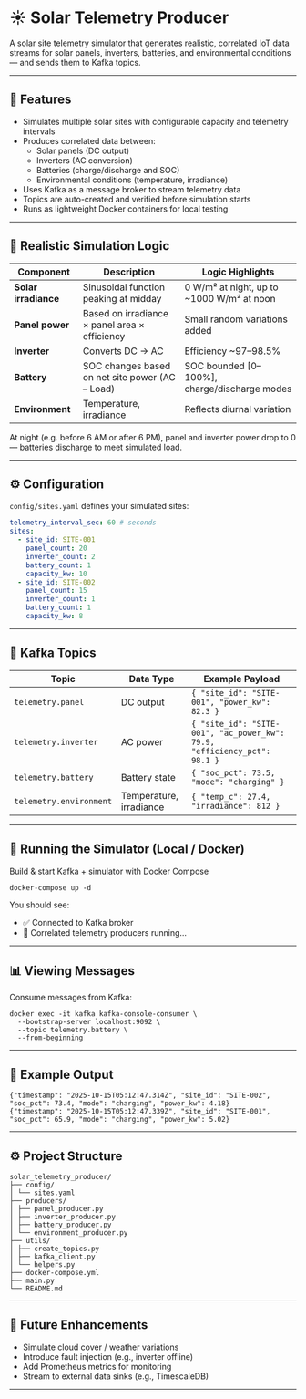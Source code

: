 # ☀️ Solar Telemetry Producer

A solar site telemetry simulator that generates realistic, correlated IoT data streams for solar panels, inverters, batteries, and environmental conditions — and sends them to Kafka topics.

---

## 🚀 Features

- Simulates multiple solar sites with configurable capacity and telemetry intervals
- Produces correlated data between:
    - Solar panels (DC output)
    - Inverters (AC conversion)
    - Batteries (charge/discharge and SOC)
    - Environmental conditions (temperature, irradiance)
- Uses Kafka as a message broker to stream telemetry data
- Topics are auto-created and verified before simulation starts
- Runs as lightweight Docker containers for local testing

---

## 🧠 Realistic Simulation Logic

| Component | Description | Logic Highlights |
|------------|--------------|------------------|
| **Solar irradiance** | Sinusoidal function peaking at midday | 0 W/m² at night, up to ~1000 W/m² at noon |
| **Panel power** | Based on irradiance × panel area × efficiency | Small random variations added |
| **Inverter** | Converts DC → AC | Efficiency ~97–98.5% |
| **Battery** | SOC changes based on net site power (AC – Load) | SOC bounded [0–100%], charge/discharge modes |
| **Environment** | Temperature, irradiance | Reflects diurnal variation |

At night (e.g. before 6 AM or after 6 PM), panel and inverter power drop to 0 — batteries discharge to meet simulated load.

---

## ⚙️ Configuration

`config/sites.yaml` defines your simulated sites:
```yaml
telemetry_interval_sec: 60 # seconds
sites:
  - site_id: SITE-001
    panel_count: 20
    inverter_count: 2
    battery_count: 1
    capacity_kw: 10
  - site_id: SITE-002
    panel_count: 15
    inverter_count: 1
    battery_count: 1
    capacity_kw: 8
```
---
## 📡 Kafka Topics

| Topic                   | Data Type               | Example Payload                                                         |
|-------------------------|------------------------|-------------------------------------------------------------------------|
| `telemetry.panel`       | DC output              | `{ "site_id": "SITE-001", "power_kw": 82.3 }`                           |
| `telemetry.inverter`    | AC power               | `{ "site_id": "SITE-001", "ac_power_kw": 79.9, "efficiency_pct": 98.1 }`|
| `telemetry.battery`     | Battery state          | `{ "soc_pct": 73.5, "mode": "charging" }`                               |
| `telemetry.environment` | Temperature, irradiance| `{ "temp_c": 27.4, "irradiance": 812 }`                                 |
---
## 🐳 Running the Simulator (Local / Docker)
Build & start Kafka + simulator with Docker Compose

`docker-compose up -d`

You should see:
- ✅ Connected to Kafka broker
- 🚀 Correlated telemetry producers running...

---
## 📊 Viewing Messages

Consume messages from Kafka:

```
docker exec -it kafka kafka-console-consumer \
  --bootstrap-server localhost:9092 \
  --topic telemetry.battery \
  --from-beginning
```
---
## 🧪 Example Output
```
{"timestamp": "2025-10-15T05:12:47.314Z", "site_id": "SITE-002", "soc_pct": 73.4, "mode": "charging", "power_kw": 4.18}
{"timestamp": "2025-10-15T05:12:47.339Z", "site_id": "SITE-001", "soc_pct": 65.9, "mode": "charging", "power_kw": 5.02}
```
---

## ⚙️ Project Structure
```
solar_telemetry_producer/
├── config/
│ └── sites.yaml
├── producers/
│ ├── panel_producer.py
│ ├── inverter_producer.py
│ ├── battery_producer.py
│ └── environment_producer.py
├── utils/
│ ├── create_topics.py
│ ├── kafka_client.py
│ └── helpers.py
├── docker-compose.yml
├── main.py
└── README.md
```
---
## 🧠 Future Enhancements
- Simulate cloud cover / weather variations
- Introduce fault injection (e.g., inverter offline)
- Add Prometheus metrics for monitoring
- Stream to external data sinks (e.g., TimescaleDB)
---